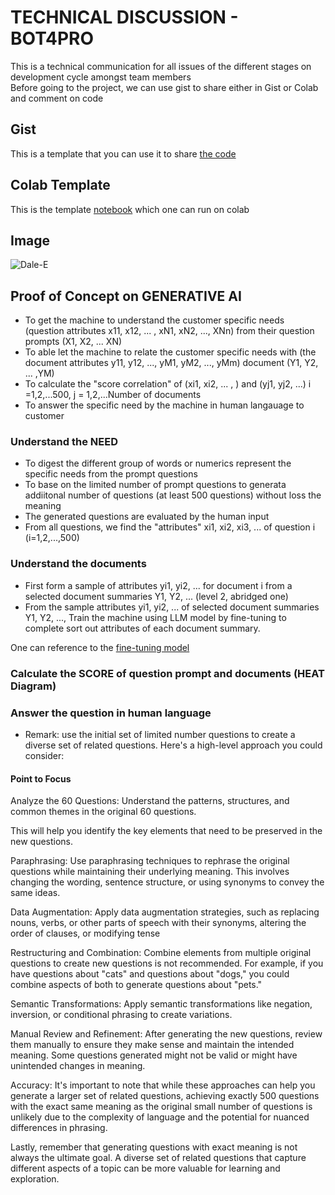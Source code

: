 # TECHNICAL DISCUSSION - BOT4PRO
This is a technical communication for all issues of the different stages on development cycle amongst team members  
Before going to the project, we can use gist to share either in Gist or Colab and comment on code

## Gist
This is a template that you can use it to share [the code](https://gist.github.com/AIBIZAPP/90126e343741c4ab4dfbc78f0494e7fc)  

## Colab Template
This is the template [notebook](https://github.com/AIBIZAPP/BOT4PRO/blob/main/Templatenotebook.ipynb) which one can run on colab

## Image
![Dale-E](https://user-images.githubusercontent.com/134267717/261605015-1cba70f5-54cc-4845-abd6-e030711ecfa9.png)

## Proof of Concept on GENERATIVE AI
* To get the machine to understand the customer specific needs (question attributes x11, x12, ... , xN1, xN2, ..., XNn) from their question prompts (X1, X2, ... XN)
* To able let the machine to relate the customer specific needs with (the document attributes y11, y12, ..., yM1, yM2, ..., yMm) document (Y1, Y2, ... ,YM)
* To calculate the "score correlation" of (xi1, xi2, ... , ) and (yj1, yj2, ...) i =1,2,...500, j = 1,2,...Number of documents
* To answer the specific need by the machine in human langauage to customer 

### Understand the NEED
* To digest the different group of words or numerics represent the specific needs from the prompt questions
* To base on the limited number of prompt questions to generata addiitonal number of questions (at least 500 questions) without loss the meaning
* The generated questions are evaluated by the human input
* From all questions, we find the "attributes" xi1, xi2, xi3, ... of question i (i=1,2,...,500)

### Understand the documents
* First form a sample of attributes yi1, yi2, ... for document i from a selected document summaries Y1, Y2, ... (level 2, abridged one)
* From the sample attributes yi1, yi2, ... of selected document summaries Y1, Y2, ..., Train the machine using LLM model by fine-tuning to complete sort out attributes of each document summary.

One can reference to the [fine-tuning model]()  

### Calculate the SCORE of question prompt and documents (HEAT Diagram)

### Answer the question in human language
* Remark: use the initial set of limited number questions to create a diverse set of related questions. Here's a high-level approach you could consider:

####  Point to Focus
Analyze the 60 Questions: Understand the patterns, structures, and common themes in the original 60 questions. 

This will help you identify the key elements that need to be preserved in the new questions.

Paraphrasing: Use paraphrasing techniques to rephrase the original questions while maintaining their underlying meaning. This involves changing the wording, sentence structure, or using synonyms to convey the same ideas.

Data Augmentation: Apply data augmentation strategies, such as replacing nouns, verbs, or other parts of speech with their synonyms, altering the order of clauses, or modifying tense

Restructuring and Combination: Combine elements from multiple original questions to create new questions is not recommended. For example, if you have questions about "cats" and questions about "dogs," you could combine aspects of both to generate questions about "pets."

Semantic Transformations: Apply semantic transformations like negation, inversion, or conditional phrasing to create variations.

Manual Review and Refinement: After generating the new questions, review them manually to ensure they make sense and maintain the intended meaning. Some questions generated might not be valid or might have unintended changes in meaning.

Accuracy: It's important to note that while these approaches can help you generate a larger set of related questions, achieving exactly 500 questions with the exact same meaning as the original small number of questions is unlikely due to the complexity of language and the potential for nuanced differences in phrasing.

Lastly, remember that generating questions with exact meaning is not always the ultimate goal. A diverse set of related questions that capture different aspects of a topic can be more valuable for learning and exploration.
